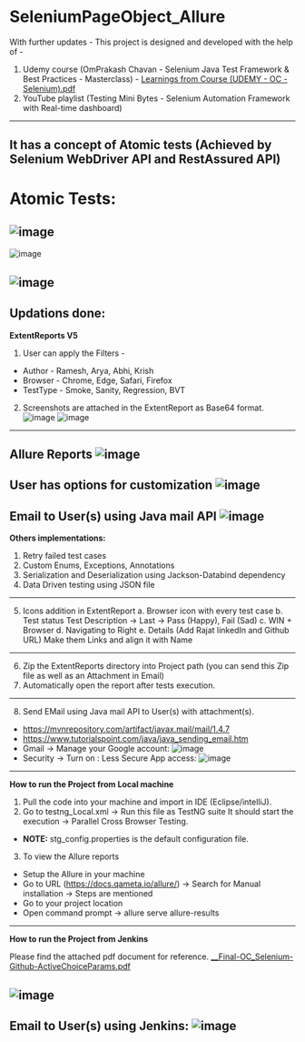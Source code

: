 # SeleniumPageObject_Allure
With further updates - This project is designed and developed with the help of -
1. Udemy course (OmPrakash Chavan - Selenium Java Test Framework & Best Practices - Masterclass) - [Learnings from Course (UDEMY - OC - Selenium).pdf](https://github.com/rajatt95/MasterSeleniumFramework/files/7421670/Learnings.from.Course.UDEMY.-.OC.-.Selenium.pdf)
2. YouTube playlist (Testing Mini Bytes - Selenium Automation Framework with Real-time dashboard)
------------------------------------------------------------
It has a concept of Atomic tests (Achieved by Selenium WebDriver API and RestAssured API)
------------------------------------------------------------
# Atomic Tests:
![image](https://github.com/UrsTrulyRamOfficial/SeleniumPageObject_Allure/assets/74490240/5bd7e581-4d0f-4dd0-9a55-5228ddb807d5)
------------------------------------------------------------
![image](https://github.com/UrsTrulyRamOfficial/SeleniumPageObject_Allure/assets/74490240/5178ec6b-ae92-4681-99ce-34c1579c448b)

![image](https://github.com/UrsTrulyRamOfficial/SeleniumPageObject_Allure/assets/74490240/8b477345-584a-4961-86a8-215c05169dc9)
------------------------------------------------------------
Updations done:
------------------------------------------------------------
**ExtentReports V5** 
1. User can apply the Filters - 
- Author - Ramesh, Arya, Abhi, Krish 
- Browser - Chrome, Edge, Safari, Firefox 
- TestType - Smoke, Sanity, Regression, BVT

2. Screenshots are attached in the ExtentReport as Base64 format.
![image](https://github.com/UrsTrulyRamOfficial/SeleniumPageObject_Allure/assets/74490240/d3472e9a-5ead-4ea3-a86d-a1745a438f45)
![image](https://github.com/UrsTrulyRamOfficial/SeleniumPageObject_Allure/assets/74490240/c4bff984-57a4-4a42-a3df-88512e7bc98c)
------------------------------------------------------------
**Allure Reports** 
![image](https://user-images.githubusercontent.com/26399692/135977881-10e654b4-6224-4aa9-8343-841af16aeeb3.png)
------------------------------------------------------------
**User has options for customization**
![image](https://github.com/UrsTrulyRamOfficial/SeleniumPageObject_Allure/assets/74490240/7ecb7a71-0826-4646-9cd0-c1bf22855f00)
------------------------------------------------------------
**Email to User(s) using Java mail API**
![image](https://github.com/UrsTrulyRamOfficial/SeleniumPageObject_Allure/assets/74490240/2d877615-8016-4a08-bb9d-4a4ebc971241)
------------------------------------------------------------
**Others implementations:**
1. Retry failed test cases
2. Custom Enums, Exceptions, Annotations 
3. Serialization and Deserialization using Jackson-Databind dependency
4. Data Driven testing using JSON file
-------------------------------
5. Icons addition in ExtentReport
a. Browser icon with every test case
b. Test status 
	       Test Description -> Last -> Pass (Happy), Fail (Sad)
c. WIN + Browser
d. Navigating to Right
e. Details (Add Rajat linkedIn and Github URL)
	      Make them Links and align it with Name
------------------------------
6. Zip the ExtentReports directory into Project path (you can send this Zip file as well as an Attachment in Email)
7. Automatically open the report after tests execution.
----------------------------------
8. Send EMail using Java mail API to User(s) with attachment(s).
 - https://mvnrepository.com/artifact/javax.mail/mail/1.4.7
 - https://www.tutorialspoint.com/java/java_sending_email.htm
 - Gmail -> Manage your Google account: 
        ![image](https://github.com/UrsTrulyRamOfficial/SeleniumPageObject_Allure/assets/74490240/8b56b5a0-3647-4d4b-ba1e-9e1a48e51d3e)
 - Security -> Turn on : Less Secure App access:
        ![image](https://github.com/UrsTrulyRamOfficial/SeleniumPageObject_Allure/assets/74490240/94f3bdd8-09d3-4b33-9ca7-2c89d83ce2b6)

------------------------------------------------------------
**How to run the Project from Local machine**
1. Pull the code into your machine and import in IDE (Eclipse/intelliJ).
2. Go to testng_Local.xml -> Run this file as TestNG suite
  It should start the execution -> Parallel Cross Browser Testing.
 - **NOTE:** stg_config.properties is the default configuration file.
3. To view the Allure reports 
 - Setup the Allure in your machine
 - Go to URL (https://docs.qameta.io/allure/) -> Search for Manual installation -> Steps are mentioned
 - Go to your project location
 - Open command prompt -> allure serve allure-results
------------------------------------------------------------
**How to run the Project from Jenkins**

Please find the attached pdf document for reference.
[__Final-OC_Selenium-Github-ActiveChoiceParams.pdf](https://github.com/UrsTrulyRamOfficial/SeleniumPageObject_Allure/files/12127591/__Final-OC_Selenium-Github-ActiveChoiceParams.pdf)

![image](https://github.com/UrsTrulyRamOfficial/SeleniumPageObject_Allure/assets/74490240/96da3079-37d1-4870-b2c8-140720b61742)
------------------------------------------------------------
Email to User(s) using Jenkins:
![image](https://github.com/UrsTrulyRamOfficial/SeleniumPageObject_Allure/assets/74490240/df74bd8f-1019-452f-9000-1b568077910b)
------------------------------------------------------------
